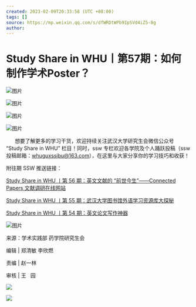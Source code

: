 ```yaml
---
created: 2023-02-09T20:33:58 (UTC +08:00)
tags: []
source: https://mp.weixin.qq.com/s/dfWRDtWPb9IpSVd4iZ5-8g
author: 
---
```


# Study Share in WHU丨第57期：如何制作学术Poster？

![图片](https://mmbiz.qpic.cn/mmbiz_gif/jHCV6ZHKNJuibJetwyvjmnFJsBQzuLyibAmXFxgfTNpZCJbxPFd43GwTfIedctlxelzKtg0ptqiaDXh8MHta03XBg/640?wx_fmt=gif)

![图片](https://mmbiz.qpic.cn/mmbiz_jpg/jHCV6ZHKNJuibJetwyvjmnFJsBQzuLyibAY1gNrCvuX3nzBhb9BGtDkv4Ccy3XqjPKlDqknFPtvDibRvdrd94mcjg/640?wx_fmt=jpeg)

![图片](https://mmbiz.qpic.cn/mmbiz_jpg/jHCV6ZHKNJuibJetwyvjmnFJsBQzuLyibAUEe7hWThy3dISgwtwpT7hCtibeQlDVVENiamfXZY8zFttMqVFAaicRt0A/640?wx_fmt=jpeg)

![图片](https://mmbiz.qpic.cn/mmbiz_jpg/jHCV6ZHKNJuibJetwyvjmnFJsBQzuLyibAXfTppumFbNpCcDLicl399ichoJFJEwbId3BB2DAXtjPz9FAMzpbXbpJA/640?wx_fmt=jpeg)

      想要了解更多的学习干货，欢迎持续关注武汉大学研究生会微信公众号 “Study Share in WHU” 栏目！同时，ssw 专栏欢迎各学院及个人踊跃投稿（ssw 投稿邮箱：whuguxssjbu@163.com），在这里与大家分享你的学习技巧和收获！

附往期 SSW 推送链接：

[Study Share in WHU 丨第 56 期：英文文献的 “前世今生”——Connected Papers 文献调研在线网站](https://mp.weixin.qq.com/s?__biz=MzA5NzMwNDM2MQ==&mid=2650717863&idx=3&sn=f7a37d318010a08dcd9ba541a8ee415b&scene=21#wechat_redirect)

[Study Share in WHU 丨第 55 期：武汉大学图书馆外语学习资源库大探秘](https://mp.weixin.qq.com/s?__biz=MzA5NzMwNDM2MQ==&mid=2650716308&idx=3&sn=e676ea8d015651d6de07d8b1ebfd35b8&scene=21#wechat_redirect)

[Study Share in WHU 丨第 54 期：英文论文写作神器](https://mp.weixin.qq.com/s?__biz=MzA5NzMwNDM2MQ==&mid=2650714646&idx=1&sn=e87ab8bb79847cbdefff3b44255614c6&scene=21#wechat_redirect)

![图片](https://mmbiz.qpic.cn/mmbiz_png/jHCV6ZHKNJuibJetwyvjmnFJsBQzuLyibAVibZw75uTITpP7TSRctSY8a2QLKJboI6h2chqtgPpdFeH1XLhKKEdcw/640?wx_fmt=png)

来源：学术实践部 药学院研究生会  

编辑 | 郑清敏 李欣燃

责编 | 赵一林

审核 | 王   园

![](https://mmbiz.qpic.cn/mmbiz_gif/jHCV6ZHKNJvRJGic4XbdlqSbjAjngAruW6GR5PPupbfvJiaS4AUTBcNqKyrZMTWeHHDsiac3iaiaba7HCUJfMcyyiaTg/640?wx_fmt=gif)

![](https://mmbiz.qpic.cn/mmbiz_png/jHCV6ZHKNJsOh0TSiaLWxz7p84elKViaafquuwsXeRiaBhdXnoQOkXvk76PPibtINnbnDXg1ibuW6Taiabn8iaJFIibrKg/640?wx_fmt=png)
